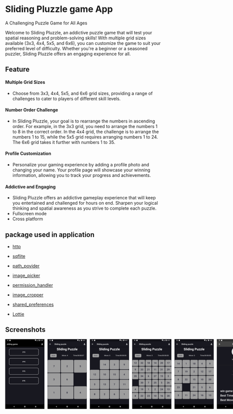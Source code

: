 
# Sliding Pluzzle game App

A Challenging Puzzle Game for All Ages

Welcome to Sliding Pluzzle, an addictive puzzle game that will test your spatial reasoning and problem-solving skills! With multiple grid sizes available (3x3, 4x4, 5x5, and 6x6), you can customize the game to suit your preferred level of difficulty. Whether you're a beginner or a seasoned puzzler, Sliding Pluzzle offers an engaging experience for all.


## Feature
  
#### Multiple Grid Sizes
- Choose from 3x3, 4x4, 5x5, and 6x6 grid sizes, providing a range of challenges to cater to players of different skill levels.

#### Number Order Challenge

- In Sliding Pluzzle, your goal is to rearrange the numbers in ascending order. For example, in the 3x3 grid, you need to arrange the numbers 1 to 8 in the correct order. In the 4x4 grid, the challenge is to arrange the numbers 1 to 15, while the 5x5 grid requires arranging numbers 1 to 24. The 6x6 grid takes it further with numbers 1 to 35.

#### Profile Customization
- Personalize your gaming experience by adding a profile photo and changing your name. Your profile page will showcase your winning information, allowing you to track your progress and achievements.

#### Addictive and Engaging

- Sliding Pluzzle offers an addictive gameplay experience that will keep you entertained and challenged for hours on end. Sharpen your logical thinking and spatial awareness as you strive to complete each puzzle.
- Fullscreen mode
- Cross platform


## package used in application

- [http](https://pub.dev/packages/http    )

- [sqflite](https://pub.dev/packages/sqflite)

- [path_povider](https://pub.dev/packages/path_provider)

- [image_picker](https://pub.dev/packages/image_picker)

- [permission_handler](https://pub.dev/packages/permission_handler)

- [image_cropper](https://pub.dev/packages/image_cropper)

- [shared_preferences](https://pub.dev/packages/shared_preferences)

- [Lottie](https://pub.dev/packages/lottie)



## Screenshots

<div style="display: flex;">
<img src="https://github.com/Meetghetiya/Sliding_pluzzler_game/blob/master/Sliding_pluzzle/assets/projects/Screenshot1.png?raw=true"  style="margin-right: 10px;" width=25% height=25%>

<img src="https://github.com/Meetghetiya/Sliding_pluzzler_game/blob/master/Sliding_pluzzle/assets/projects/Screenshot2.png?raw=true" style="margin-right: 10px;" width=25% height=25%>

<img src="https://github.com/Meetghetiya/Sliding_pluzzler_game/blob/master/Sliding_pluzzle/assets/projects/Screenshot3.png?raw=true" style="margin-right: 10px;" width=25% height=25%>

<img src="https://github.com/Meetghetiya/Sliding_pluzzler_game/blob/master/Sliding_pluzzle/assets/projects/Screenshot4.png?raw=true" style="margin-right: 10px;" width=25% height=25%>

<img src="https://github.com/Meetghetiya/Sliding_pluzzler_game/blob/master/Sliding_pluzzle/assets/projects/Screenshot5.png?raw=true" style="margin-right: 10px;" width=25% height=25%>

<img src="https://github.com/Meetghetiya/Sliding_pluzzler_game/blob/master/Sliding_pluzzle/assets/projects/Screenshot6.png?raw=true" style="margin-right: 10px;" width=25% height=25%>

</div>  

